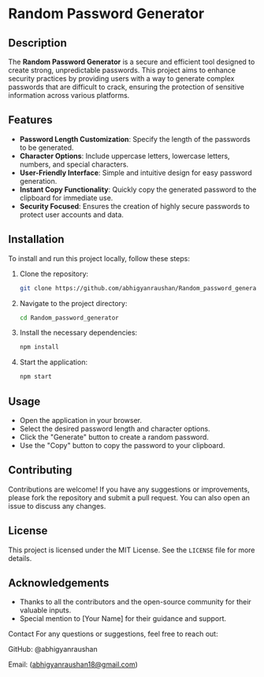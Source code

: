 

# Random Password Generator

## Description
The **Random Password Generator** is a secure and efficient tool designed to create strong, unpredictable passwords. This project aims to enhance security practices by providing users with a way to generate complex passwords that are difficult to crack, ensuring the protection of sensitive information across various platforms.

## Features
- **Password Length Customization**: Specify the length of the passwords to be generated.
- **Character Options**: Include uppercase letters, lowercase letters, numbers, and special characters.
- **User-Friendly Interface**: Simple and intuitive design for easy password generation.
- **Instant Copy Functionality**: Quickly copy the generated password to the clipboard for immediate use.
- **Security Focused**: Ensures the creation of highly secure passwords to protect user accounts and data.

## Installation
To install and run this project locally, follow these steps:

1. Clone the repository:
    ```bash
    git clone https://github.com/abhigyanraushan/Random_password_generator.git
    ```

2. Navigate to the project directory:
    ```bash
    cd Random_password_generator
    ```

3. Install the necessary dependencies:
    ```bash
    npm install
    ```

4. Start the application:
    ```bash
    npm start
    ```

## Usage
- Open the application in your browser.
- Select the desired password length and character options.
- Click the "Generate" button to create a random password.
- Use the "Copy" button to copy the password to your clipboard.

## Contributing
Contributions are welcome! If you have any suggestions or improvements, please fork the repository and submit a pull request. You can also open an issue to discuss any changes.

## License
This project is licensed under the MIT License. See the `LICENSE` file for more details.

## Acknowledgements
- Thanks to all the contributors and the open-source community for their valuable inputs.
- Special mention to [Your Name] for their guidance and support.

Contact
For any questions or suggestions, feel free to reach out:

GitHub: @abhigyanraushan

Email: (abhigyanraushan18@gmail.com)
